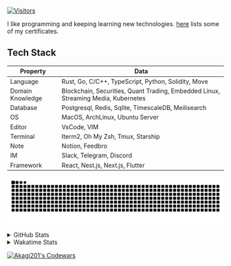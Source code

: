 <!-- markdownlint-disable MD041 MD010 MD033 -->
[![Visitors](https://api.visitorbadge.io/api/daily?path=Akagi201%2FAkagi201&label=Visitors%20Today&countColor=%2337d67a)](https://visitorbadge.io/status?path=Akagi201%2FAkagi201)

I like programming and keeping learning new technologies. [here](https://github.com/Akagi201/blockchain) lists some of my certificates.

## Tech Stack

| Property         	| Data                                                                               	|
|------------------	|------------------------------------------------------------------------------------	|
| Language         	| Rust, Go, C/C++, TypeScript, Python, Solidity, Move                                 |
| Domain Knowledge 	| Blockchain, Securities, Quant Trading, Embedded Linux, Streaming Media, Kubernetes 	|
| Database         	| Postgresql, Redis, Sqlite, TimescaleDB, Meilisearch                                 |
| OS               	| MacOS, ArchLinux, Ubuntu Server                                                     |
| Editor           	| VsCode, VIM                                                                        	|
| Terminal          | Iterm2, Oh My Zsh, Tmux, Starship                                                   |
| Note             	| Notion, Feedbro                                                                    	|
| IM               	| Slack, Telegram, Discord                                                            |
| Framework         | React, Nest.js, Next.js, Flutter                                                   	|

[![github contribution grid snake animation](https://raw.githubusercontent.com/Akagi201/Akagi201/output/github-contribution-grid-snake.svg#gh-light-mode-only)](https://github.com/Akagi201)

<details>
<summary>GitHub Stats</summary>
  <a href="https://github.com/Akagi201"><img alt="Profile Detail" src="https://raw.githubusercontent.com/Akagi201/Akagi201/master/profile-summary-card-output/dracula/0-profile-details.svg" /></a>
  <a href="https://github.com/Akagi201"><img alt="Github Stats" src="https://raw.githubusercontent.com/Akagi201/Akagi201/master/profile-summary-card-output/dracula/3-stats.svg" /></a>
  <a href="https://github.com/Akagi201"><img alt="Lang By Commits" src="https://raw.githubusercontent.com/Akagi201/Akagi201/master/profile-summary-card-output/dracula/2-most-commit-language.svg" /></a>
</details>

<details>
<summary>Wakatime Stats</summary>
<br>

<!--START_SECTION:waka-->

```txt
From: 29 August 2023 - To: 05 September 2023

Total Time: 57 hrs 18 mins

Other      48 hrs 2 mins   █████████████████████░░░░   83.82 %
Rust       3 hrs 13 mins   █▒░░░░░░░░░░░░░░░░░░░░░░░   05.64 %
sh         3 hrs 4 mins    █▒░░░░░░░░░░░░░░░░░░░░░░░   05.35 %
Python     2 hrs 15 mins   █░░░░░░░░░░░░░░░░░░░░░░░░   03.94 %
YAML       16 mins         ░░░░░░░░░░░░░░░░░░░░░░░░░   00.48 %
TOML       7 mins          ░░░░░░░░░░░░░░░░░░░░░░░░░   00.22 %
Docker     7 mins          ░░░░░░░░░░░░░░░░░░░░░░░░░   00.21 %
JSON       4 mins          ░░░░░░░░░░░░░░░░░░░░░░░░░   00.14 %
Markdown   3 mins          ░░░░░░░░░░░░░░░░░░░░░░░░░   00.11 %
Solidity   2 mins          ░░░░░░░░░░░░░░░░░░░░░░░░░   00.08 %
```

<!--END_SECTION:waka-->

</details>

<a href="https://www.codewars.com/users/Akagi201"><img alt="Akagi201's Codewars" src="https://www.codewars.com/users/Akagi201/badges/small"></a>
